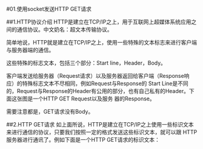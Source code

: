 #01.使用socket发送HTTP GET请求

##1.HTTP协议介绍
  HTTP是建立在TCP/IP之上，用于互联网上超媒体系统应用之间的通信协议。中文奶名：超文本传输协议。
  
  简单地说，HTTP就是建立在TCP/IP之上，使用一些特殊的文本标志来进行客户端与服务器端的通信。
  
  这些特殊的标志文本，包括三个部分：Start line，Header，Body。
  
  客户端发送给服务器（Request请求）以及服务器返回给客户端（Response响应）的特殊标志文本不尽相同，例如Request与Response的
  Start Line是不同的，Request与Response的Header有公用的部分，也有自己私有的Header。下面这张图是一个HTTP GET Request以及服务
  器的Response。
  
  []("#")
  
  需要注意都是，GET请求没有Body。
  
##2.HTTP GET请求
  如上面所说，HTTP是建立在TCP/IP之上使用一些标识文本来进行通信的协议，只要我们按照一定的格式发送这些标识文本，就可以跟
  HTTP服务器进行通讯了。例如下面是一个HTTP GET请求的标识文本：
      
  
  
  
